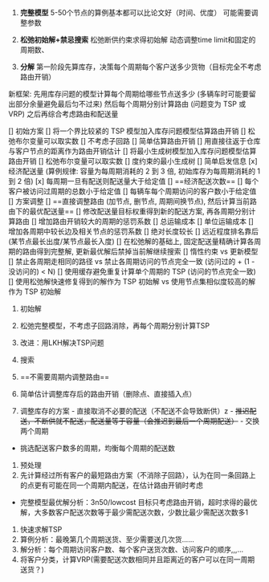 1. **完整模型**
    5-50个节点的算例基本都可以比论文好（时间、优度）
    可能需要调整参数

2. **松弛初始解+禁忌搜索**
    松弛断供约束求得初始解
    动态调整time limit和固定的周期数、

3. **分解**
    第一阶段先算库存，决策每个周期每个客户送多少货物（目标完全不考虑路由开销）



新框架:
先用库存问题的模型计算每个周期给哪些节点送多少 (多辆车时可能要留出部分余量避免最后匀不过来)
然后每个周期分别计算路由 (问题变为 TSP 或 VRP)
之后再综合考虑路由和配送量

[] 初始方案
  [] 将一个界比较紧的 TSP 模型加入库存问题模型估算路由开销
    [] 松弛布尔变量可以取实数
    [] 不考虑子回路
  [] 简单估算路由开销
    [] 用直接往返于仓库与客户节点的距离作为路由开销估计
  [] 将最小生成树模型加入库存问题模型估算路由开销
      [] 松弛布尔变量可以取实数
      [] 度约束的最小生成树
  [] 简单启发信息
    [x] 经济配送量 (算例规律: 容量为每周期消耗的 2 到 3 倍, 初始库存为每周期消耗的 1 到 2 倍)
      [x] 每周期一旦有配送则配送量大于给定值
    [] ==经济配送次数==
      [] 每个客户被访问过周期的总数小于给定值
      [] 每辆车每个周期访问的客户数小于给定值
[] 方案调整 
  [] ==直接调整路由 (加节点, 删节点, 周期间换节点), 然后计算当前路由下的最优配送量==
  [] 修改配送量目标权重得到新的配送方案, 再各周期分别计算路由
    [] 增加路由开销较大的周期的惩罚系数
      [] 总运输成本
      [] 单位运输成本
    [] 增加各周期中较长边及相关节点的惩罚系数
      [] 绝对长度较长
      [] 远近程度排名靠后 (某节点最长出度/某节点最长入度)
[] 在松弛解的基础上, 固定配送量精确计算各周期的路由得到完整解, 更新最优解后禁掉当前解继续搜索
  [] 惰性约束 vs 更新模型
  [] 禁止各周期走相同的路径 vs 禁止各周期访问的节点完全一致 (访问过的 + (1 - 没访问的) < N)
  [] 使用缓存避免重复计算单个周期的 TSP (访问的节点完全一致)
  [] 使用松弛解快速修复得到的解作为 TSP 初始解 vs 使用节点集相似度较高的解作为 TSP 初始解

1. 初始解
  1. 松弛完整模型，不考虑子回路消除，再每个周期分别计算TSP
  1. 改进：用LKH解决TSP问题

1. 搜索
  1. ==不需要周期内调整路由==
  1. 简单估计调整库存后的路由开销（删除点、直接插入点）
  1. 调整库存的方案
    - 直接取消不必要的配送（不配送不会导致断供）z
    - ~~推迟配送，不断供就不配送，配送量等于容量（会推迟到最后一个周期配送）~~
    - 交换两个周期
  - 挑选配送客户数多的周期，均衡每个周期的配送数

1. 预处理
  1. 先计算经过所有客户的最短路由方案（不消除子回路），认为在同一条回路上的点更有可能在同一个周期内配送，在估计路由开销时考虑


- 完整模型最优解分析：3n50/lowcost
  目标只考虑路由开销，超时求得的最优解，大多数客户配送次数等于最少需配送次数，少数比最少需配送次数多1


1. 快速求解TSP
1. 算例分析：最晚第几个周期送货、至少需要送几次货......
1. 解分析：每个周期访问客户数、每个客户送货次数、访问客户的顺序,,,...
1. 将客户分类，计算VRP(需要配送次数相同并且距离近的客户可以在同一周期送货？)